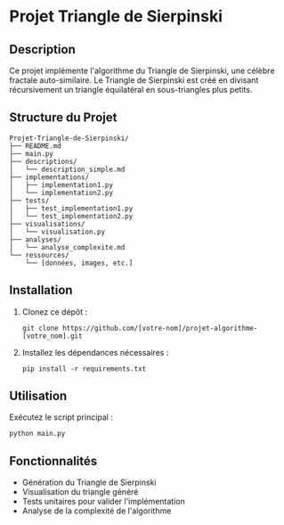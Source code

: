 # Projet Triangle de Sierpinski

## Description
Ce projet implémente l'algorithme du Triangle de Sierpinski, une célèbre fractale auto-similaire. Le Triangle de Sierpinski est créé en divisant récursivement un triangle équilatéral en sous-triangles plus petits.

## Structure du Projet
```
Projet-Triangle-de-Sierpinski/
├── README.md
├── main.py
├── descriptions/
│   └── description_simple.md
├── implementations/
│   ├── implementation1.py
│   └── implementation2.py
├── tests/
│   ├── test_implementation1.py
│   └── test_implementation2.py
├── visualisations/
│   └── visualisation.py
├── analyses/
│   └── analyse_complexite.md
└── ressources/
    └── [données, images, etc.]
```

## Installation
1. Clonez ce dépôt :
   ```
   git clone https://github.com/[votre-nom]/projet-algorithme-[votre_nom].git
   ```
2. Installez les dépendances nécessaires :
   ```
   pip install -r requirements.txt
   ```

## Utilisation
Exécutez le script principal :
```
python main.py
```

## Fonctionnalités
- Génération du Triangle de Sierpinski
- Visualisation du triangle généré
- Tests unitaires pour valider l'implémentation
- Analyse de la complexité de l'algorithme

